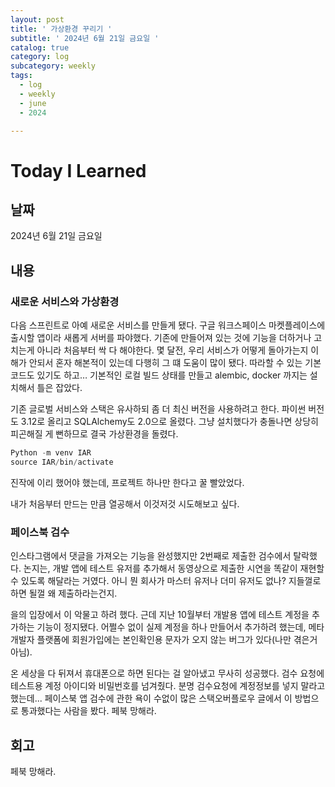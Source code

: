 ```yaml
---
layout: post
title: ' 가상환경 꾸리기 '
subtitle: ' 2024년 6월 21일 금요일 '
catalog: true
category: log
subcategory: weekly
tags:
  - log
  - weekly
  - june
  - 2024

---
```


# Today I Learned

## 날짜

2024년 6월 21일 금요일

## 내용

### 새로운 서비스와 가상환경

다음 스프린트로 아예 새로운 서비스를 만들게 됐다. 구글 워크스페이스 마켓플레이스에 출시할 앱이라 새롭게 서버를 파야했다. 기존에 만들어져 있는 것에 기능을 더하거나 고치는게 아니라 처음부터 싹 다 해야한다. 몇 달전, 우리 서비스가 어떻게 돌아가는지 이해가 안되서 혼자 해본적이 있는데 다행히 그 떄 도움이 많이 됐다. 따라할 수 있는 기본 코드도 있기도 하고… 기본적인 로컬 빌드 상태를 만들고 alembic, docker 까지는 설치해서 틀은 잡았다.

 기존 글로벌 서비스와 스택은 유사하되 좀 더 최신 버전을 사용하려고 한다. 파이썬 버전도 3.12로 올리고 SQLAlchemy도 2.0으로 올렸다. 그냥 설치했다가 충돌나면 상당히 피곤해질 게 뻔하므로 결국 가상환경을 돌렸다.

```powershell
Python -m venv IAR
source IAR/bin/activate
```

진작에 이리 했어야 했는데, 프로젝트 하나만 한다고 꿀 빨았었다.

내가 처음부터 만드는 만큼 열공해서 이것저것 시도해보고 싶다.

### 페이스북 검수

 인스타그램에서 댓글을 가져오는 기능을 완성했지만 2번째로 제출한 검수에서 탈락했다. 논지는, 개발 앱에 테스트 유저를 추가해서 동영상으로 제출한 시연을 똑같이 재현할 수 있도록 해달라는 거였다. 아니 뭔 회사가 마스터 유저나 더미 유저도 없나? 지들껄로 하면 될껄 왜 제출하라는건지.

 을의 입장에서 이 악물고 하려 했다. 근데 지난 10월부터 개발용 앱에 테스트 계정을 추가하는 기능이 정지됐다. 어쩔수 없이 실제 계정을 하나 만들어서 추가하려 했는데, 메타 개발자 플랫폼에 회원가입에는 본인확인용 문자가 오지 않는 버그가 있다(나만 겪은거 아님).

온 세상을 다 뒤져서 휴대폰으로 하면 된다는 걸 알아냈고 무사히 성공했다. 검수 요청에 테스트용 계정 아이디와 비밀번호를 넘겨줬다. 분명 검수요청에 계정정보를 넣지 말라고 했는데... 페이스북 앱 검수에 관한 욕이 수없이 많은 스택오버플로우 글에서 이 방법으로 통과했다는 사람을 봤다. 페북 망해라.

## 회고

페북 망해라.
